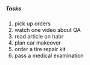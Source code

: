 ##### Tasks

1. pick up orders
2. watch one video about QA
3. read article on habr
4. plan car makeover
5. order a tire repair kit
6. pass a medical examination
